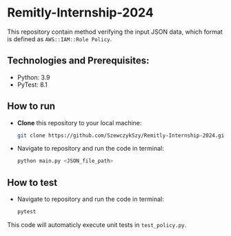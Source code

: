 # Remitly-Internship-2024
This repository contain method verifying the input JSON data, which format is defined as `AWS::IAM::Role Policy`.

## Technologies and Prerequisites:
* Python: 3.9
* PyTest: 8.1

## How to run
- **Clone** this repository to your local machine:
    ```bash
    git clone https://github.com/SzewczykSzy/Remitly-Internship-2024.git
    ```
- Navigate to repository and run the code in terminal:
    ```bash
    python main.py <JSON_file_path>
    ```
## How to test
- Navigate to repository and run the code in terminal:
    ```bash
    pytest
    ```
This code will automaticly execute unit tests in `test_policy.py`. 
